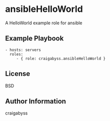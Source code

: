 ansibleHelloWorld
=========

A HelloWorld example role for ansible


Example Playbook
----------------

    - hosts: servers
      roles:
         - { role: craigabyss.ansibleHelloWorld }

License
-------
BSD

Author Information
------------------
craigabyss
